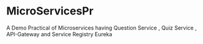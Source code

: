 # MicroServicesPr
A Demo Practical of Microservices having Question Service , Quiz Service , API-Gateway and Service Registry Eureka
